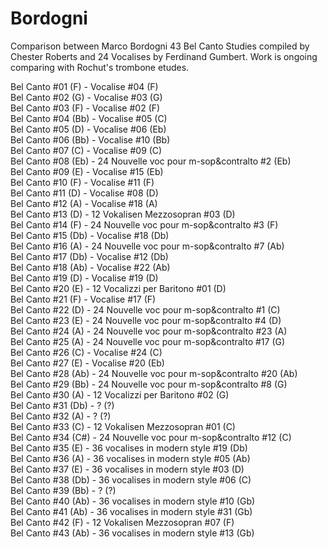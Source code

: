 # Bordogni
Comparison between Marco Bordogni  43 Bel Canto Studies compiled by Chester Roberts and 24 Vocalises by Ferdinand Gumbert. Work is ongoing comparing with Rochut's trombone etudes.



Bel Canto #01 (F) -  Vocalise #04 (F)  
Bel Canto #02 (G) -  Vocalise #03 (G)  
Bel Canto #03 (F) -  Vocalise #02 (F)	  
Bel Canto #04 (Bb) -  Vocalise #05 (C)	  
Bel Canto #05 (D) -  Vocalise #06 (Eb)	  
Bel Canto #06 (Bb) -  Vocalise #10 (Bb)	  
Bel Canto #07 (C) -  Vocalise #09 (C)	  
Bel Canto #08 (Eb) - 24 Nouvelle voc pour m-sop&contralto #2 (Eb)	  
Bel Canto #09 (E) -  Vocalise #15 (Eb)	  
Bel Canto #10 (F) -  Vocalise #11 (F)	  
Bel Canto #11 (D) -  Vocalise #08 (D)	  
Bel Canto #12 (A) -  Vocalise #18 (A)	  
Bel Canto #13 (D) -  12 Vokalisen Mezzosopran #03 (D)	  
Bel Canto #14 (F) - 24 Nouvelle voc pour m-sop&contralto #3 (F)	  
Bel Canto #15 (Db) -  Vocalise #18 (Db)	  
Bel Canto #16 (A) - 24 Nouvelle voc pour m-sop&contralto #7 (Ab)	  
Bel Canto #17 (Db) -  Vocalise #12 (Db)	  
Bel Canto #18 (Ab) -  Vocalise #22 (Ab)	  
Bel Canto #19 (D) -  Vocalise #19 (D)	  
Bel Canto #20 (E) - 12 Vocalizzi per Baritono #01 (D)	  
Bel Canto #21 (F) -  Vocalise #17 (F)	  
Bel Canto #22 (D) - 24 Nouvelle voc pour m-sop&contralto #1 (C)	  
Bel Canto #23 (E) - 24 Nouvelle voc pour m-sop&contralto #4 (D)	  
Bel Canto #24 (A) - 24 Nouvelle voc pour m-sop&contralto #23 (A)	  
Bel Canto #25 (A) - 24 Nouvelle voc pour m-sop&contralto #17 (G)	  
Bel Canto #26 (C) -  Vocalise #24 (C)	  
Bel Canto #27 (E) -  Vocalise #20 (Eb)	  
Bel Canto #28 (Ab) - 24 Nouvelle voc pour m-sop&contralto #20 (Ab)	  
Bel Canto #29 (Bb) - 24 Nouvelle voc pour m-sop&contralto #8 (G)	  
Bel Canto #30 (A) - 12 Vocalizzi per Baritono #02 (G)	  
Bel Canto #31 (Db) - ? (?)	  
Bel Canto #32 (A) - ? (?)	  
Bel Canto #33 (C) -  12 Vokalisen Mezzosopran #01 (C)	  
Bel Canto #34 (C#) - 24 Nouvelle voc pour m-sop&contralto #12 (C)	  
Bel Canto #35 (E) - 36 vocalises in modern style #19 (Db)	  
Bel Canto #36 (A) - 36 vocalises in modern style #05 (Ab)	  
Bel Canto #37 (E) - 36 vocalises in modern style #03 (D)	  
Bel Canto #38 (Db) - 36 vocalises in modern style #06 (C)	  
Bel Canto #39 (Bb) - ? (?)	  
Bel Canto #40 (Ab) - 36 vocalises in modern style #10 (Gb)	  
Bel Canto #41 (Ab) - 36 vocalises in modern style #31 (Gb)	  
Bel Canto #42 (F) -  12 Vokalisen Mezzosopran #07 (F)	  
Bel Canto #43 (Ab) - 36 vocalises in modern style #13 (Gb)	  
